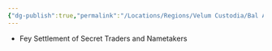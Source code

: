 ```yaml
---
{"dg-publish":true,"permalink":"/Locations/Regions/Velum Custodia/Bal Ascetica/Settlements/Aspirhedge/Aspirhedge/"}
---
```


- Fey Settlement of Secret Traders and Nametakers
